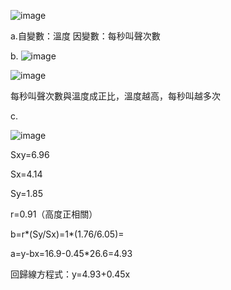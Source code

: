 ![image](https://github.com/user-attachments/assets/11b93dd8-fc0c-4a4f-b205-aab170eb71b0)


a.自變數：溫度    因變數：每秒叫聲次數

b.
![image](https://github.com/user-attachments/assets/6f4af627-9193-4bf6-95ef-b0aa9780e313)

![image](https://github.com/user-attachments/assets/120d5392-0e46-4592-96a7-8b40cf939419)

每秒叫聲次數與溫度成正比，溫度越高，每秒叫越多次

c.

![image](https://github.com/user-attachments/assets/1f6fb72d-34bd-4c3b-8594-b17491f2f83e)

Sxy=6.96

Sx=4.14

Sy=1.85

r=0.91（高度正相關）

b=r*(Sy/Sx)=1*(1.76/6.05)=

a=y-bx=16.9-0.45*26.6=4.93

回歸線方程式：y=4.93+0.45x
